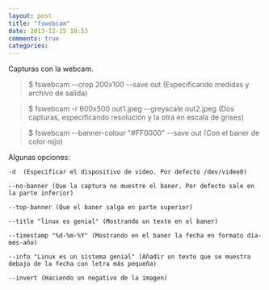 ```yaml
---
layout: post
title: "fswebcam"
date: 2013-12-15 18:53
comments: true
categories: 
---
```

Capturas con la webcam.

>$ fswebcam --crop 200x100 --save out (Especificando medidas y archivo de salida)

>$ fswebcam -r 600x500 out1.jpeg --greyscale out2.jpeg (Dos capturas, especificando resolución y la otra en escala de grises)

>$ fswebcam --banner-colour "#FF0000" --save out (Con el baner de color rojo)

Algunas opciones:

	-d  (Especificar el dispositivo de video. Por defecto /dev/video0)

	--no-banner (Que la captura no muestre el baner. Por defecto sale en la parte inferior)

	--top-banner (Que el baner salga en parte superior)

	--title "linux es genial" (Mostrando un texto en el baner)

	--timestamp "%d-%m-%Y" (Mostrando en el baner la fecha en formato dia-mes-año)

	--info "Linux es un sistema genial" (Añadir un texto que se muestra debajo de la fecha con letra más pequeña)

	--invert (Haciendo un negativo de la imagen)

